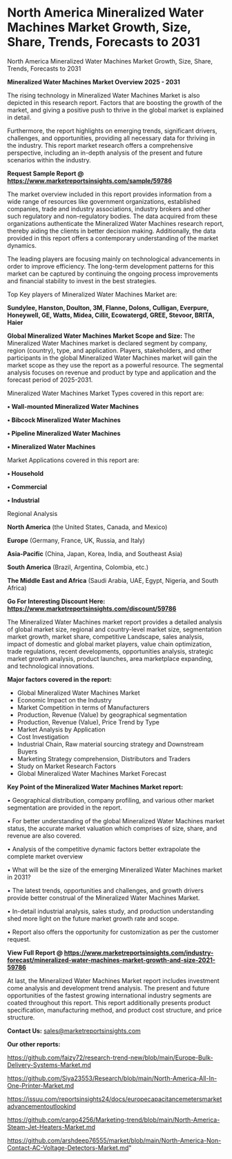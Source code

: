 # North America Mineralized Water Machines Market Growth, Size, Share, Trends, Forecasts to 2031
North America Mineralized Water Machines Market Growth, Size, Share, Trends, Forecasts to 2031

<Strong> Mineralized Water Machines Market Overview 2025 - 2031</strong>

The rising technology in Mineralized Water Machines Market is also depicted in this research report. Factors that are boosting the growth of the market, and giving a positive push to thrive in the global market is explained in detail.

Furthermore, the report highlights on emerging trends, significant drivers, challenges, and opportunities, providing all necessary data for thriving in the industry. This report market research offers a comprehensive perspective, including an in-depth analysis of the present and future scenarios within the industry.

<strong>Request Sample Report @ <a href=https://www.marketreportsinsights.com/sample/59786>https://www.marketreportsinsights.com/sample/59786</a></strong>

The market overview included in this report provides information from a wide range of resources like government organizations, established companies, trade and industry associations, industry brokers and other such regulatory and non-regulatory bodies. The data acquired from these organizations authenticate the Mineralized Water Machines research report, thereby aiding the clients in better decision making. Additionally, the data provided in this report offers a contemporary understanding of the market dynamics.

The leading players are focusing mainly on technological advancements in order to improve efficiency. The long-term development patterns for this market can be captured by continuing the ongoing process improvements and financial stability to invest in the best strategies.

Top Key players of Mineralized Water Machines Market are:

<strong>Sundylee, Hanston, Doulton, 3M, Flanne, Dolons, Culligan, Everpure, Honeywell, GE, Watts, Midea, Cillit, Ecowatergd, GREE, Stevoor, BRITA, Haier</strong>

<strong><b>Global Mineralized Water Machines Market Scope and Size:</b></strong>
The Mineralized Water Machines market is declared segment by company, region (country), type, and application. Players, stakeholders, and other participants in the global Mineralized Water Machines market will gain the market scope as they use the report as a powerful resource. The segmental analysis focuses on revenue and product by type and application and the forecast period of 2025-2031.

Mineralized Water Machines Market Types covered in this report are:

<strong>• Wall-mounted Mineralized Water Machines

• Bibcock Mineralized Water Machines

• Pipeline Mineralized Water Machines

• Mineralized Water Machines</strong>

Market Applications covered in this report are:

<strong>• Household

• Commercial

• Industrial</strong> 

Regional Analysis

<strong>North America</strong> (the United States, Canada, and Mexico)

<strong>Europe</strong> (Germany, France, UK, Russia, and Italy)

<strong>Asia-Pacific</strong> (China, Japan, Korea, India, and Southeast Asia)

<strong>South America</strong> (Brazil, Argentina, Colombia, etc.)

<strong>The Middle East and Africa</strong> (Saudi Arabia, UAE, Egypt, Nigeria, and South Africa)

<strong>Go For Interesting Discount Here: <a href=https://www.marketreportsinsights.com/discount/59786>https://www.marketreportsinsights.com/discount/59786</a></strong>

The Mineralized Water Machines market report provides a detailed analysis of global market size, regional and country-level market size, segmentation market growth, market share, competitive Landscape, sales analysis, impact of domestic and global market players, value chain optimization, trade regulations, recent developments, opportunities analysis, strategic market growth analysis, product launches, area marketplace expanding, and technological innovations.

<strong><b>Major factors covered in the report:</b></strong>
<ul>
  <li>Global Mineralized Water Machines Market </li>
  <li>Economic Impact on the Industry</li>
  <li>Market Competition in terms of Manufacturers</li>
  <li>Production, Revenue (Value) by geographical segmentation</li>
  <li>Production, Revenue (Value), Price Trend by Type</li>
  <li>Market Analysis by Application</li>
  <li>Cost Investigation</li>
  <li>Industrial Chain, Raw material sourcing strategy and Downstream Buyers</li>
  <li>Marketing Strategy comprehension, Distributors and Traders</li>
  <li>Study on Market Research Factors</li>
  <li>Global Mineralized Water Machines Market Forecast</li>
</ul>

<strong><b>Key Point of the Mineralized Water Machines Market report:</b></strong>

• Geographical distribution, company profiling, and various other market segmentation are provided in the report.

• For better understanding of the global Mineralized Water Machines market status, the accurate market valuation which comprises of size, share, and revenue are also covered.

• Analysis of the competitive dynamic factors better extrapolate the complete market overview

• What will be the size of the emerging Mineralized Water Machines market in 2031?

• The latest trends, opportunities and challenges, and growth drivers provide better construal of the Mineralized Water Machines Market.

• In-detail industrial analysis, sales study, and production understanding shed more light on the future market growth rate and scope.

• Report also offers the opportunity for customization as per the customer request.

<strong><b>View Full Report @ <a href=https://www.marketreportsinsights.com/industry-forecast/mineralized-water-machines-market-growth-and-size-2021-59786>https://www.marketreportsinsights.com/industry-forecast/mineralized-water-machines-market-growth-and-size-2021-59786</a></b></strong>


At last, the Mineralized Water Machines Market report includes investment come analysis and development trend analysis. The present and future opportunities of the fastest growing international industry segments are coated throughout this report. This report additionally presents product specification, manufacturing method, and product cost structure, and price structure.

<strong>Contact Us:</strong>
sales@marketreportsinsights.com

<strong>Our other reports:</strong>

<a href=https://github.com/faizy72/research-trend-new/blob/main/Europe-Bulk-Delivery-Systems-Market.md>https://github.com/faizy72/research-trend-new/blob/main/Europe-Bulk-Delivery-Systems-Market.md</a>

<a href=https://github.com/Siya23553/Research/blob/main/North-America-All-In-One-Printer-Market.md>https://github.com/Siya23553/Research/blob/main/North-America-All-In-One-Printer-Market.md</a>

<a href=https://issuu.com/reportsinsights24/docs/europecapacitancemetersmarketadvancementoutlookind>https://issuu.com/reportsinsights24/docs/europecapacitancemetersmarketadvancementoutlookind</a>

<a href=https://github.com/cargo4256/Marketing-trend/blob/main/North-America-Steam-Jet-Heaters-Market.md>https://github.com/cargo4256/Marketing-trend/blob/main/North-America-Steam-Jet-Heaters-Market.md</a>

<a href=https://github.com/arshdeep76555/market/blob/main/North-America-Non-Contact-AC-Voltage-Detectors-Market.md>https://github.com/arshdeep76555/market/blob/main/North-America-Non-Contact-AC-Voltage-Detectors-Market.md</a>"
